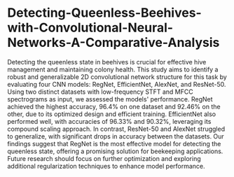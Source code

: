 # Detecting-Queenless-Beehives-with-Convolutional-Neural-Networks-A-Comparative-Analysis

Detecting the queenless state in beehives is crucial for effective hive management and maintaining colony health. This study aims to identify a robust and generalizable 2D convolutional network structure for this task by evaluating four CNN models: RegNet, EfficientNet, AlexNet, and ResNet-50. Using two distinct datasets with low-frequency STFT and MFCC spectrograms as input, we assessed the models' performance. RegNet achieved the highest accuracy, 96.4\% on one dataset and 92.46\% on the other, due to its optimized design and efficient training. EfficientNet also performed well, with accuracies of 96.33\% and 90.32\%, leveraging its compound scaling approach. In contrast, ResNet-50 and AlexNet struggled to generalize, with significant drops in accuracy between the datasets. Our findings suggest that RegNet is the most effective model for detecting the queenless state, offering a promising solution for beekeeping applications. Future research should focus on further optimization and exploring additional regularization techniques to enhance model performance.
